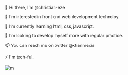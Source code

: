 👋 Hi there, I’m @christian-eze

👀 I’m interested in front end web development technoloy.

🌱 I’m currently learning html, css, javascript.

💞️ I’m looking to develop myself more with regular practice.

📫 You can reach me on twitter @xtianmedia

⚡ I'm tech-ful.

![m](https://user-images.githubusercontent.com/102808500/176751933-8a6089d3-59cd-44e8-823f-da723a15811c.jpg)

